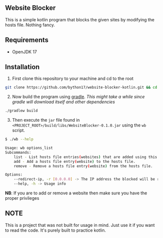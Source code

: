 ## Website Blocker

This is a simple kotlin program that blocks the given sites by modifying the hosts file. Nothing fancy.
<br>

## Requirements
- OpenJDK 17

## Installation
1. First clone this repository to your machine and cd to the root
```bash
git clone https://github.com/bython17/website-blocker-kotlin.git && cd website-blocker-kotlin
```
2. Now build the program using [gradle](https://gradle.org). _This might take a while since gradle will download itself and other dependencies_
```bash
./gradlew build
```
3. Then execute the `jar` file found in `<PROJECT_ROOT>/build/libs/WebsiteBlocker-0.1.0.jar` using the `wb` script.
```bash
$ ./wb --help

Usage: wb options_list
Subcommands:
    list - List hosts file entries(websites) that are added using this program
    add - Add a hosts file entry(website) to the hosts file.
    remove - Remove a hosts file entry(website) from the hosts file.

Options:
    --redirect-ip, -r [0.0.0.0] -> The IP address the blocked will be redirected to(Tip: Spin up ur own server and put the IP here) { String }
    --help, -h -> Usage info
```
**NB**: If you are to add or remove a website then make sure you have the proper privileges
<br>

## NOTE
This is a project that was not built for usage in mind. Just use it if you want to read the code. It's purely built to practice kotlin.
